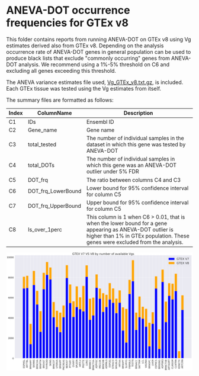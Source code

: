 # ANEVA-DOT occurrence frequencies for GTEx v8
This folder contains reports from running ANEVA-DOT on GTEx v8 using Vg estimates derived also from GTEx v8. Depending on the analysis occurrence rate of ANEVA-DOT genes in general population can be used to produce black lists that exclude "commonly occurring" genes from ANEVA-DOT analysis. We recommend using a 1%-5% threshold on C6 and excluding all genes exceeding this threshold. 

The ANEVA variance estimates file used, [Vg_GTEx_v8.txt.gz](https://github.com/PejLab/Datasets/blob/master/ANEVA_DOT_frequencies/ANEVA_DOT_frequencies_gtex_v8/Vg_GTEx_v8.txt.gz), is included. Each GTEx tissue was tested using the Vg estimates from itself.

The summary files are formatted as follows:

|Index | ColumnName | Description |
|- | - | - |
|C1 | IDs | Ensembl ID|
C2 | Gene_name | Gene name|
C3 | total_tested | The number of individual samples in the dataset in which this gene was tested by ANEVA-DOT|
C4 | total_DOTs | The number of individual samples in which this gene was an ANEVA-DOT outlier under 5% FDR|
C5 | DOT_frq | The ratio between columns C4 and C3|
C6 | DOT_frq_LowerBound | Lower bound for 95% confidence interval for column C5 |
C7 | DOT_frq_UpperBound | Upper bound for 95% confidence interval for column C5 |
C8 | Is_over_1perc | This column is 1 when C6 > 0.01, that is when the lower bound for a gene appearing as ANEVA-DOT outlier is higher than 1% in GTEx population. These genes were excluded from the analysis.|

![The increase in number of genes compared to GTEX V7 is as follows:](gene_numbers.png)



